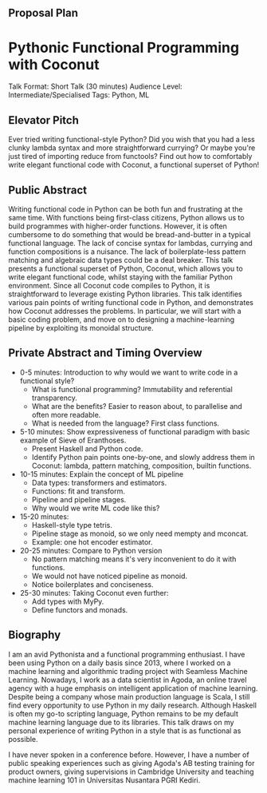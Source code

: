 Proposal Plan
-------------

# Pythonic Functional Programming with Coconut

Talk Format: Short Talk (30 minutes)
Audience Level: Intermediate/Specialised
Tags: Python, ML

## Elevator Pitch

Ever tried writing functional-style Python? Did you wish that you had a less clunky lambda syntax and more straightforward currying? Or maybe you're just tired of importing reduce from functools? Find out how to comfortably write elegant functional code with Coconut, a functional superset of Python!

## Public Abstract

Writing functional code in Python can be both fun and frustrating at the same time. With functions being first-class citizens, Python allows us to build programmes with higher-order functions. However, it is often cumbersome to do something that would be bread-and-butter in a typical functional language. The lack of concise syntax for lambdas, currying and function compositions is a nuisance. The lack of boilerplate-less pattern matching and algebraic data types could be a deal breaker. This talk presents a functional superset of Python, Coconut, which allows you to write elegant functional code, whilst staying with the familiar Python environment. Since all Coconut code compiles to Python, it is straightforward to leverage existing Python libraries. This talk identifies various pain points of writing functional code in Python, and demonstrates how Coconut addresses the problems. In particular, we will start with a basic coding problem, and move on to designing a machine-learning pipeline by exploiting its monoidal structure.

## Private Abstract and Timing Overview

- 0-5 minutes: Introduction to why would we want to write code in a functional style?
    - What is functional programming? Immutability and referential transparency.
    - What are the benefits? Easier to reason about, to parallelise and often more readable.
    - What is needed from the language? First class functions.
- 5-10 minutes: Show expressiveness of functional paradigm with basic example of Sieve of Eranthoses.
    - Present Haskell and Python code.
    - Identify Python pain points one-by-one, and slowly address them in Coconut: lambda, pattern matching, composition, builtin functions.
- 10-15 minutes: Explain the concept of ML pipeline
    - Data types: transformers and estimators.
    - Functions: fit and transform.
    - Pipeline and pipeline stages.
    - Why would we write ML code like this?
- 15-20 minutes:
    - Haskell-style type tetris.
    - Pipeline stage as monoid, so we only need mempty and mconcat.
    - Example: one hot encoder estimator.
- 20-25 minutes: Compare to Python version
    - No pattern matching means it's very inconvenient to do it with functions.
    - We would not have noticed pipeline as monoid.
    - Notice boilerplates and conciseness.
- 25-30 minutes: Taking Coconut even further:
    - Add types with MyPy.
    - Define functors and monads.

## Biography

I am an avid Pythonista and a functional programming enthusiast. I have been using Python on a daily basis since 2013, where I worked on a machine learning and algorithmic trading project with Seamless Machine Learning. Nowadays, I work as a data scientist in Agoda, an online travel agency with a huge emphasis on intelligent application of machine learning. Despite being a company whose main production language is Scala, I still find every opportunity to use Python in my daily research. Although Haskell is often my go-to scripting language, Python remains to be my default machine learning language due to its libraries. This talk draws on my personal experience of writing Python in a style that is as functional as possible.

I have never spoken in a conference before. However, I have a number of public speaking experiences such as giving Agoda's AB testing training for product owners, giving supervisions in Cambridge University and teaching machine learning 101 in Universitas Nusantara PGRI Kediri.
